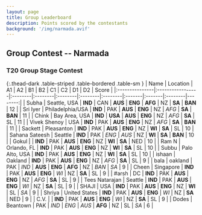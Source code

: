 ```yaml
---
layout: page
title: Group Leaderboard
description: Points scored by the contestants
background: '/img/narmada.avif'
---
```


<link href="https://maxcdn.bootstrapcdn.com/bootstrap/3.3.6/css/bootstrap.min.css" rel="stylesheet" />
<script src="https://maxcdn.bootstrapcdn.com/bootstrap/3.3.6/js/bootstrap.min.js"></script>


## Group Contest -- Narmada


### T20 Group Stage Contest 


{:.thead-dark .table-striped .table-bordered .table-sm }
| Name           | Location         | A1      | A2      | B1      | B2      | C1      | C2     | D1     | D2      |   Score |
|:---------------|:-----------------|:--------|:--------|:--------|:--------|:--------|:-------|:-------|:--------|--------:|
| Subha          | Seattle, USA     | **IND** | CAN     | **AUS** | **ENG** | **AFG** | NZ     | **SA** | **BAN** |      12 |
| Sri Iyer       | Philadelphia/USA | **IND** | PAK     | **AUS** | **ENG** | NZ      | *AFG*  | **SA** | **BAN** |      11 |
| Chink          | Bay Area, USA    | **IND** | **USA** | **AUS** | **ENG** | NZ      | *AFG*  | **SA** | SL      |      11 |
| Vivek Shenoy   | USA              | **IND** | PAK     | **AUS** | **ENG** | NZ      | *AFG*  | **SA** | **BAN** |      11 |
| Sackett        | Pleasanton       | **IND** | PAK     | **AUS** | **ENG** | NZ      | **WI** | **SA** | SL      |      10 |
| Sahana Sateesh | Seattle          | **IND** | PAK     | *ENG*   | *AUS*   | NZ      | **WI** | **SA** | **BAN** |      10 |
| Gokul          |                  | **IND** | PAK     | **AUS** | **ENG** | NZ      | **WI** | **SA** | NED     |      10 |
| Ram N          | Orlando, FL      | **IND** | PAK     | **AUS** | **ENG** | NZ      | **WI** | **SA** | SL      |      10 |
| Subbu          | Palo Alto, USA   | **IND** | PAK     | **AUS** | **ENG** | NZ      | **WI** | **SA** | SL      |      10 |
| ishaan         | Oakland          | **IND** | PAK     | **AUS** | **ENG** | NZ      | *AFG*  | **SA** | SL      |       9 |
| bala           | oakland          | PAK     | *IND*   | **AUS** | **ENG** | **AFG** | NZ     | *BAN*  | *SA*    |       9 |
| Cheen          | Singapore        | **IND** | PAK     | **AUS** | **ENG** | *WI*    | NZ     | **SA** | SL      |       9 |
| #arsh          | DC               | **IND** | PAK     | **AUS** | **ENG** | NZ      | *AFG*  | **SA** | SL      |       9 |
| Tees Natarajan | Seattle          | **IND** | PAK     | **AUS** | **ENG** | *WI*    | NZ     | **SA** | SL      |       9 |
| SHAJI          | USA              | **IND** | PAK     | **AUS** | **ENG** | NZ      | **WI** | SL     | *SA*    |       9 |
| Shriya         | United States    | **IND** | PAK     | **AUS** | **ENG** | *WI*    | NZ     | **SA** | NED     |       9 |
| C.V.           |                  | **IND** | PAK     | **AUS** | **ENG** | *WI*    | NZ     | **SA** | SL      |       9 |
| Dodes          | Beantown         | PAK     | *IND*   | *ENG*   | *AUS*   | **AFG** | NZ     | SL     | *SA*    |       6 |

 <br>


<br>

